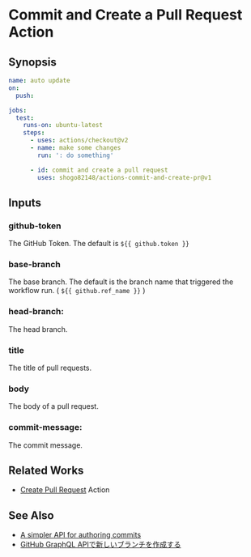 # Commit and Create a Pull Request Action

## Synopsis

```yaml
name: auto update
on:
  push:

jobs:
  test:
    runs-on: ubuntu-latest
    steps:
      - uses: actions/checkout@v2
      - name: make some changes
        run: ': do something'

      - id: commit and create a pull request
        uses: shogo82148/actions-commit-and-create-pr@v1
```

## Inputs

### github-token

The GitHub Token. The default is `${{ github.token }}`

### base-branch

The base branch. The default is the branch name that triggered the workflow run. ( `${{ github.ref_name }}` )

### head-branch:

The head branch.

### title

The title of pull requests.

### body

The body of a pull request.

### commit-message:

The commit message.

## Related Works

- [Create Pull Request](https://github.com/marketplace/actions/create-pull-request) Action

## See Also

- [A simpler API for authoring commits](https://github.blog/changelog/2021-09-13-a-simpler-api-for-authoring-commits/)
- [GitHub GraphQL APIで新しいブランチを作成する](https://int128.hatenablog.com/entry/2020/01/15/165432)
